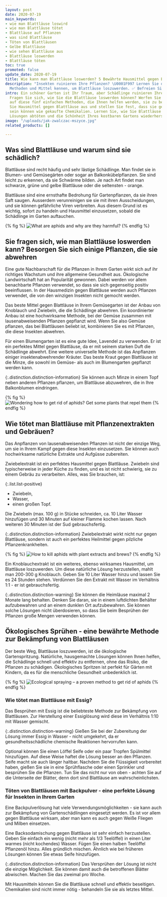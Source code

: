 ```yaml
---
layout: post
date: 2020-07-19
main_keywords:
- wie man Blattläuse loswird
- wie man Blattläuse tötet
- Blattläuse auf Pflanzen
- was sind Blattläuse
- Töten von Blattläusen
- Gelbe Blattläuse
- wie sehen Blattläuse aus
- Blattläuse loswerden
- Blattläuse töten
toc: true
promoted: false
update_date: 2020-07-19
title: Wie kann man Blattläuse loswerden? 5 Bewährte Hausmittel gegen Blattläuse
description: "Insekten ruinieren Ihre Pflanzen? \U0001F997 Lernen Sie die wirksamsten
  Methoden und Mittel kennen, um Blattläuse loszuwerden. ✅ Befreien Sie Ihren Garten!"
intro: Ein schöner Garten ist Ihr Traum, aber Schädlinge ruinieren Ihre Pflanzen?
  Fragen Sie sich, wie Sie die Blattläuse loswerden können? Werfen Sie einen Blick
  auf diese fünf einfachen Methoden, die Ihnen helfen werden, sie zu bekämpfen. Probieren
  Sie Hausmittel gegen Blattläuse aus und stellen Sie fest, dass sie genauso wirksam
  sein können wie gekaufte Chemikalien. Lernen Sie, wie Sie Blattläuse mit selbstgemachten
  Lösungen abtöten und die Schönheit Ihres kostbaren Gartens wiederherstellen können.
image: "/uploads/jak-zwalczac-mszyce.jpg"
related_products: []

---
```

## Was sind Blattläuse und warum sind sie schädlich?

Blattläuse sind recht häufig und sehr lästige Schädlinge. Man findet sie in Blumen- und Gemüsegärten oder sogar an Balkonkübelpflanzen. Sie sind leicht zu erkennen, da sie Schwärme bilden. Je nach Art findet man schwarze, grüne und gelbe Blattläuse oder die seltensten - orange.

Blattläuse sind eine ernsthafte Bedrohung für Gartenpflanzen, da sie ihren Saft saugen. Ausserdem verunreinigen sie sie mit ihren Ausscheidungen, und sie können gefährliche Viren verbreiten. Aus diesem Grund ist es wichtig, sofort zu handeln und Hausmittel einzusetzen, sobald die Schädlinge im Garten auftauchen.

{% fig %}
![What are aphids and why are they harmful?](/uploads/mszyce-dlaczego-sa-szkodliwe.jpg "What are aphids and why are they harmful?")
{% endfig %}

## Sie fragen sich, wie man Blattläuse loswerden kann? Besorgen Sie sich einige Pflanzen, die sie abwehren

Eine gute Nachbarschaft für die Pflanzen in Ihrem Garten wirkt sich auf ihr richtiges Wachstum und ihre allgemeine Gesundheit aus. Ökologische Landwirtschaft hat an Popularität gewonnen. Dabei werden vor allem benachbarte Pflanzen verwendet, so dass sie sich gegenseitig positiv beeinflussen. In der Hausmedizin gegen Blattläuse werden auch Pflanzen verwendet, die von den winzigen Insekten nicht gemocht werden.

Das beste Mittel gegen Blattläuse in Ihrem Gemüsegarten ist der Anbau von Knoblauch und Zwiebeln, die die Schädlinge abwehren. Ein koordinierter Anbau ist eine hochwirksame Methode, bei der Gemüse zusammen mit lausenabweisenden Pflanzen gepflanzt wird. Wenn Sie also Gemüse pflanzen, das bei Blattläusen beliebt ist, kombinieren Sie es mit Pflanzen, die diese Insekten abwehren.

Für einen Blumengarten ist es eine gute Idee, Lavendel zu verwenden. Er ist ein perfektes Mittel gegen Blattläuse, da er mit seinem starken Duft die Schädlinge abwehrt. Eine weitere universelle Methode ist das Anpflanzen einiger insektenabwehrender Kräuter. Das beste Kraut gegen Blattläuse ist die Minze, die sowohl im Gemüse- als auch im Blumengarten gepflanzt werden kann.

{:.distinction.distinction-information}
Sie können auch Minze in einem Topf neben anderen Pflanzen pflanzen, um Blattläuse abzuwehren, die in Ihre Balkonblumen eindringen.

{% fig %}
![Wondering how to get rid of aphids? Get some plants that repel them](/uploads/mieta-przeciw-mszycom.jpg "Wondering how to get rid of aphids? Get some plants that repel them")
{% endfig %}

## Wie tötet man Blattläuse mit Pflanzenextrakten und Gebräuen?

Das Anpflanzen von lausenabweisenden Pflanzen ist nicht der einzige Weg, um sie in Ihrem Kampf gegen diese Insekten einzusetzen. Sie können auch hochwirksame natürliche Extrakte und Aufgüsse zubereiten.

Zwiebelextrakt ist ein perfektes Hausmittel gegen Blattläuse. Zwiebeln sind typischerweise in jeder Küche zu finden, und es ist nicht schwierig, sie zu einem Gebräu zu verarbeiten. Alles, was Sie brauchen, ist:

{:.list.list-positive}

* Zwiebeln,
* Wasser,
* einen großen Topf.

Die Zwiebeln (max. 100 g) in Stücke schneiden, ca. 10 Liter Wasser hinzufügen und 30 Minuten auf kleiner Flamme kochen lassen. Nach weiteren 30 Minuten ist der Sud gebrauchsfertig.

{:.distinction.distinction-information}
Zwiebelextrakt wirkt nicht nur gegen Blattläuse, sondern ist auch ein perfektes Heilmittel gegen pilzliche Pflanzenkrankheiten.

{% fig %}
![How to kill aphids with plant extracts and brews?](/uploads/preparat-na-mszyce-z-cebuli.jpg "How to kill aphids with plant extracts and brews?")
{% endfig %}

Ein Knoblauchextrakt ist ein weiteres, ebenso wirksames Hausmittel, um Blattläuse loszuwerden. Um diese natürliche Lösung herzustellen, mahlt man 200-300 g Knoblauch. Geben Sie 10 Liter Wasser hinzu und lassen Sie es 24 Stunden stehen. Verdünnen Sie den Extrakt mit Wasser im Verhältnis 1:1 - er ist gebrauchsfertig.

{:.distinction.distinction-warning}
Sie können die Heimläuse maximal 2 Monate lang behalten. Denken Sie daran, sie in einem luftdichten Behälter aufzubewahren und an einem dunklen Ort aufzubewahren. Sie können solche Lösungen nicht überdosieren, so dass Sie beim Besprühen der Pflanzen große Mengen verwenden können.

## Ökologisches Sprühen - eine bewährte Methode zur Bekämpfung von Blattläusen

Der beste Weg, Blattläuse loszuwerden, ist die ökologische Gartenspritzung. Natürliche, hausgemachte Lösungen können Ihnen helfen, die Schädlinge schnell und effektiv zu entfernen, ohne das Risiko, die Pflanzen zu schädigen. Ökologisches Spritzen ist perfekt für Gärten mit Kindern, da es für die menschliche Gesundheit unbedenklich ist.

{% fig %}
![Ecological spraying – a proven method to get rid of aphids](/uploads/naturalne-opryski-sposob-na-mszyce.jpg "Ecological spraying – a proven method to get rid of aphids")
{% endfig %}

### Wie tötet man Blattläuse mit Essig?

Das Besprühen mit Essig ist die beliebteste Methode zur Bekämpfung von Blattläusen. Zur Herstellung einer Essiglösung wird diese im Verhältnis 1:10 mit Wasser gemischt.

{:.distinction.distinction-warning}
Gießen Sie bei der Zubereitung der Lösung immer Essig in Wasser - nicht umgekehrt, da er gesundheitsschädliche chemische Reaktionen hervorrufen kann.

Optional können Sie einen Löffel Seife oder ein paar Tropfen Spülmittel hinzufügen. Auf diese Weise haftet die Lösung besser an den Pflanzen. Seife macht sie auch länger haltbar. Nachdem Sie die Flüssigkeit vorbereitet haben, gießen Sie sie in eine Sprühflasche oder einen Sprinkler und besprühen Sie die Pflanzen. Tun Sie das nicht nur von oben - achten Sie auf die Unterseite der Blätter, denn dort sind Blattläuse am wahrscheinlichsten.

### Töten von Blattläusen mit Backpulver - eine perfekte Lösung für Insekten in Ihrem Garten

Eine Backpulverlösung hat viele Verwendungsmöglichkeiten - sie kann auch zur Bekämpfung von Gartenschädlingen eingesetzt werden. Es ist vor allem gegen Blattläuse wirksam, aber man kann es auch gegen Weiße Fliegen und Milben einsetzen.

Eine Backsodamischung gegen Blattläuse ist sehr einfach herzustellen. Geben Sie einfach ein wenig (nicht mehr als 1/3 Teelöffel) in einen Liter warmes (nicht kochendes) Wasser. Fügen Sie einen halben Teelöffel Pflanzenöl hinzu. Alles gründlich mischen. Ähnlich wie bei früheren Lösungen können Sie etwas Seife hinzufügen.

{:.distinction.distinction-information}
Das Versprühen der Lösung ist nicht die einzige Möglichkeit. Sie können damit auch die betroffenen Blätter abwischen. Machen Sie das zweimal pro Woche.

Mit Hausmitteln können Sie die Blattläuse schnell und effektiv beseitigen. Chemikalien sind nicht immer nötig - behandeln Sie sie als letztes Mittel.